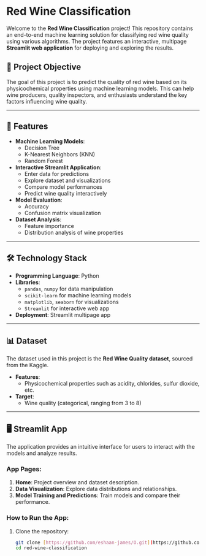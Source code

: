 # Red Wine Classification

Welcome to the **Red Wine Classification** project! This repository contains an end-to-end machine learning solution for classifying red wine quality using various algorithms. The project features an interactive, multipage **Streamlit web application** for deploying and exploring the results.

## 📌 Project Objective

The goal of this project is to predict the quality of red wine based on its physicochemical properties using machine learning models. This can help wine producers, quality inspectors, and enthusiasts understand the key factors influencing wine quality.

---

## 🚀 Features

- **Machine Learning Models**: 
  - Decision Tree
  - K-Nearest Neighbors (KNN)
  - Random Forest
- **Interactive Streamlit Application**:
  - Enter data for predictions
  - Explore dataset and visualizations
  - Compare model performances
  - Predict wine quality interactively
- **Model Evaluation**:
  - Accuracy
  - Confusion matrix visualization
- **Dataset Analysis**:
  - Feature importance
  - Distribution analysis of wine properties

---

## 🛠️ Technology Stack

- **Programming Language**: Python
- **Libraries**:
  - `pandas`, `numpy` for data manipulation
  - `scikit-learn` for machine learning models
  - `matplotlib`, `seaborn` for visualizations
  - `Streamlit` for interactive web app
- **Deployment**: Streamlit multipage app

---

## 📊 Dataset

The dataset used in this project is the **Red Wine Quality dataset**, sourced from the Kaggle.

- **Features**:
  - Physicochemical properties such as acidity, chlorides, sulfur dioxide, etc.
- **Target**:
  - Wine quality (categorical, ranging from 3 to 8)

---

## 🖥️ Streamlit App

The application provides an intuitive interface for users to interact with the models and analyze results.

### App Pages:
1. **Home**: Project overview and dataset description.
2. **Data Visualization**: Explore data distributions and relationships.
3. **Model Training and Predictions**: Train models and compare their performance.


### How to Run the App:
1. Clone the repository:
   ```bash
   git clone [https://github.com/eshaan-james/O.git](https://github.com/eshaan-james/Orinson-Machine-Learning)
   cd red-wine-classification
